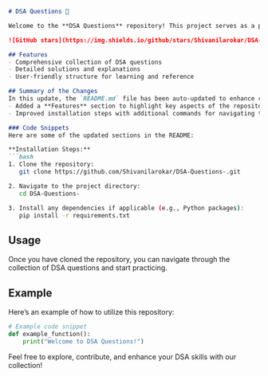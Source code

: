 ```markdown
# DSA Questions 🚀

Welcome to the **DSA Questions** repository! This project serves as a platform for developers and learners to practice and enhance their skills in Data Structures and Algorithms (DSA). This repository is designed to help you improve your understanding of various data structures and algorithms through a collection of questions and solutions.

![GitHub stars](https://img.shields.io/github/stars/Shivanilarokar/DSA-Questions-?style=social) ![Forks](https://img.shields.io/github/forks/Shivanilarokar/DSA-Questions-?style=social)

## Features
- Comprehensive collection of DSA questions
- Detailed solutions and explanations
- User-friendly structure for learning and reference

## Summary of the Changes
In this update, the `README.md` file has been auto-updated to enhance clarity and provide better guidance for new users. The changes include:
- Added a **Features** section to highlight key aspects of the repository.
- Improved installation steps with additional commands for navigating to the project directory and installing dependencies.

### Code Snippets
Here are some of the updated sections in the README:

**Installation Steps:**
```bash
1. Clone the repository:
   git clone https://github.com/Shivanilarokar/DSA-Questions-.git

2. Navigate to the project directory:
   cd DSA-Questions-

3. Install any dependencies if applicable (e.g., Python packages):
   pip install -r requirements.txt
```

## Usage
Once you have cloned the repository, you can navigate through the collection of DSA questions and start practicing.

## Example
Here’s an example of how to utilize this repository:
```python
# Example code snippet
def example_function():
    print("Welcome to DSA Questions!")
```

Feel free to explore, contribute, and enhance your DSA skills with our collection!
```
